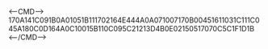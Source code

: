 <--CMD-->
170A141C091B0A01051B111702164E444A0A071007170B00451611031C111C045A180C0D164A0C10015B110C095C21213D4B0E02150517070C5C1F1D1B
<--/CMD-->
